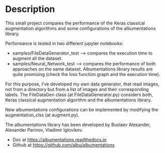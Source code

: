 # Description

This small project compares the performance of the Keras classical augmentation algorithms and some configurations of the albumentations library. 

Performance is tested in two different jupyter notebooks:

- samples/FileDataGenerator_test --> compares the execution time to augment all the dataset.
- samples/Neural_Network_test --> compares the performance of both approaches on the same dataset. Albumentations library results are quite promising (check the loss function graph and the execution time).


For this purpose, I've developed my own data generator, that read images, not from a directory but from a list of images and their corresponding labels. The FileDataGen class (at FileDataGenerator.py) considers both, Keras classical augmentation algorithm and the albumentations library. 

New albumentations configurations can be implemented by modifying the augmentation_clss (at augment.py).


The albumentations library has been developed by Buslaev Alexander, Alexander Parinov, Vladimir Iglovikov. 
- Doc at https://albumentations.readthedocs.io
- Github at https://github.com/albu/albumentations 

